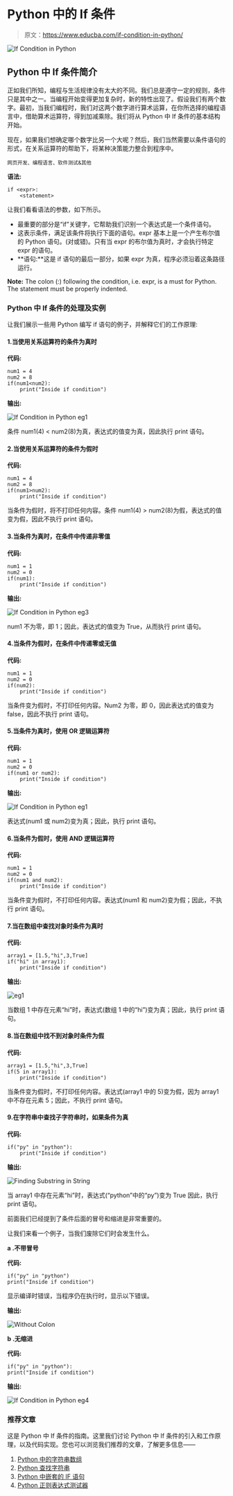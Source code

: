 # Python 中的 If 条件

> 原文：<https://www.educba.com/if-condition-in-python/>

![If Condition in Python](img/3d8088af73d27eeb652ce239895d5f94.png)



## Python 中 If 条件简介

正如我们所知，编程与生活规律没有太大的不同。我们总是遵守一定的规则，条件只是其中之一。当编程开始变得更加复杂时，新的特性出现了。假设我们有两个数字。最初，当我们编程时，我们对这两个数字进行算术运算，在你所选择的编程语言中，借助算术运算符，得到加减乘除。我们将从 Python 中 If 条件的基本结构开始。

现在，如果我们想确定哪个数字比另一个大呢？然后，我们当然需要以条件语句的形式，在关系运算符的帮助下，将某种决策能力整合到程序中。

<small>网页开发、编程语言、软件测试&其他</small>

**语法:**

```
if <expr>:
    <statement>
```

让我们看看语法的参数，如下所示。

*   最重要的部分是“if”关键字，它帮助我们识别一个表达式是一个条件语句。
*   这表示条件，满足该条件将执行下面的语句。expr 基本上是一个产生布尔值的 Python 语句。(对或错)。只有当 expr 的布尔值为真时，才会执行特定 expr 的语句。
*   **语句:**这是 if 语句的最后一部分，如果 expr 为真，程序必须沿着这条路径运行。

**Note:** The colon (:) following the condition, i.e. expr, is a must for Python. The statement must be properly indented.

### Python 中 If 条件的处理及实例

让我们展示一些用 Python 编写 if 语句的例子，并解释它们的工作原理:

#### 1.当使用关系运算符的条件为真时

**代码:**

```
num1 = 4
num2 = 8
if(num1<num2):
    print("Inside if condition")
```

**输出:**

![If Condition in Python eg1](img/309ef4effe9b38d553eb41b14e3fb8d9.png)



条件 num1(4) < num2(8)为真，表达式的值变为真，因此执行 print 语句。

#### 2.当使用关系运算符的条件为假时

**代码:**

```
num1 = 4
num2 = 8
if(num1>num2):
    print("Inside if condition")
```

当条件为假时，将不打印任何内容。条件 num1(4) > num2(8)为假，表达式的值变为假，因此不执行 print 语句。

#### 3.当条件为真时，在条件中传递非零值

**代码:**

```
num1 = 1
num2 = 0
if(num1):
    print("Inside if condition")
```

**输出:**

![If Condition in Python eg3](img/ac9c27db7f797bf6ff44e3b036605dac.png)



num1 不为零，即 1；因此，表达式的值变为 True，从而执行 print 语句。

#### 4.当条件为假时，在条件中传递零或无值

**代码:**

```
num1 = 1
num2 = 0
if(num2):
    print("Inside if condition")
```

当条件变为假时，不打印任何内容。Num2 为零，即 0，因此表达式的值变为 false，因此不执行 print 语句。

#### 5.当条件为真时，使用 OR 逻辑运算符

**代码:**

```
num1 = 1
num2 = 0
if(num1 or num2):
    print("Inside if condition")
```

**输出:**

![If Condition in Python eg1](img/6c1ea4a34e6363b0b0ed7917e76b860b.png)



表达式(num1 或 num2)变为真；因此，执行 print 语句。

#### 6.当条件为假时，使用 AND 逻辑运算符

**代码:**

```
num1 = 1
num2 = 0
if(num1 and num2):
    print("Inside if condition")
```

当条件变为假时，不打印任何内容。表达式(num1 和 num2)变为假；因此，不执行 print 语句。

#### 7.当在数组中查找对象时条件为真时

**代码:**

```
array1 = [1.5,"hi",3,True] 
if("hi" in array1):
    print("Inside if condition")
```

**输出:**

![eg1](img/635622952f7019ad8bedea1619dcda42.png)



当数组 1 中存在元素“hi”时，表达式(数组 1 中的“hi”)变为真；因此，执行 print 语句。

#### 8.当在数组中找不到对象时条件为假

**代码:**

```
array1 = [1.5,"hi",3,True] 
if(5 in array1):
    print("Inside if condition")
```

当条件变为假时，不打印任何内容。表达式(array1 中的 5)变为假，因为 array1 中不存在元素 5；因此，不执行 print 语句。

#### 9.在字符串中查找子字符串时，如果条件为真

**代码:**

```
if("py" in "python"):
    print("Inside if condition")
```

**输出:**

![Finding Substring in String](img/c00fbfb9a636d6782563ea49bf0c9d7a.png)



当 array1 中存在元素“hi”时，表达式(“python”中的“py”)变为 True 因此，执行 print 语句。

前面我们已经提到了条件后面的冒号和缩进是非常重要的。

让我们来看一个例子，当我们废除它们时会发生什么。

**a .不带冒号**

**代码:**

```
if("py" in "python")
print("Inside if condition")
```

显示编译时错误，当程序仍在执行时，显示以下错误。

**输出:**

![Without Colon](img/04bc2776b286e805244c2f36fb432485.png)



**b .无缩进**

**代码:**

```
if("py" in "python"):
print("Inside if condition")
```

**输出:**

![If Condition in Python eg4](img/7139e42b903649055da9f8afd0093937.png)



### 推荐文章

这是 Python 中 If 条件的指南。这里我们讨论 Python 中 If 条件的引入和工作原理，以及代码实现。您也可以浏览我们推荐的文章，了解更多信息——

1.  [Python 中的字符串数组](https://www.educba.com/string-array-in-python/)
2.  [Python 查找字符串](https://www.educba.com/python-find-string/)
3.  [Python 中嵌套的 IF 语句](https://www.educba.com/nested-if-statement-in-python/)
4.  [Python 正则表达式测试器](https://www.educba.com/python-regex-tester/)





